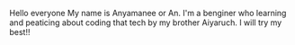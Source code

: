 Hello everyone My name is Anyamanee or An. I'm a benginer who learning and peaticing about coding that tech by my brother Aiyaruch. I will try my best!!